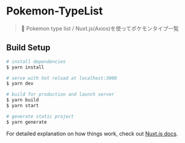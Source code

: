 # Pokemon-TypeList

> 📗 Pokemon type list / Nuxt.js(Axios)を使ってポケモンタイプ一覧

## Build Setup

``` bash
# install dependencies
$ yarn install

# serve with hot reload at localhost:3000
$ yarn dev

# build for production and launch server
$ yarn build
$ yarn start

# generate static project
$ yarn generate
```

For detailed explanation on how things work, check out [Nuxt.js docs](https://nuxtjs.org).
